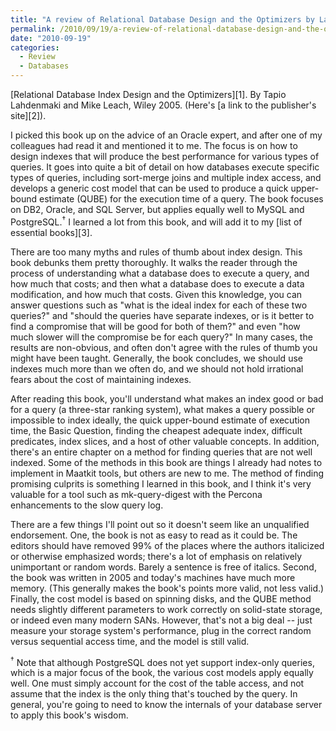 ```yaml
---
title: "A review of Relational Database Design and the Optimizers by Lahdenmaki and Leach"
permalink: /2010/09/19/a-review-of-relational-database-design-and-the-optimizers-by-lahdenmaki-and-leach/
date: "2010-09-19"
categories:
  - Review
  - Databases
---
```


[Relational Database Index Design and the Optimizers][1]. By Tapio Lahdenmaki and Mike Leach, Wiley 2005. (Here's [a link to the publisher's site][2]).

I picked this book up on the advice of an Oracle expert, and after one of my colleagues had read it and mentioned it to me. The focus is on how to design indexes that will produce the best performance for various types of queries. It goes into quite a bit of detail on how databases execute specific types of queries, including sort-merge joins and multiple index access, and develops a generic cost model that can be used to produce a quick upper-bound estimate (QUBE) for the execution time of a query. The book focuses on DB2, Oracle, and SQL Server, but applies equally well to MySQL and PostgreSQL.<sup>&dagger;</sup> I learned a lot from this book, and will add it to my [list of essential books][3].

There are too many myths and rules of thumb about index design. This book debunks them pretty thoroughly. It walks the reader through the process of understanding what a database does to execute a query, and how much that costs; and then what a database does to execute a data modification, and how much that costs. Given this knowledge, you can answer questions such as "what is the ideal index for each of these two queries?" and "should the queries have separate indexes, or is it better to find a compromise that will be good for both of them?" and even "how much slower will the compromise be for each query?" In many cases, the results are non-obvious, and often don't agree with the rules of thumb you might have been taught. Generally, the book concludes, we should use indexes much more than we often do, and we should not hold irrational fears about the cost of maintaining indexes.

After reading this book, you'll understand what makes an index good or bad for a query (a three-star ranking system), what makes a query possible or impossible to index ideally, the quick upper-bound estimate of execution time, the Basic Question, finding the cheapest adequate index, difficult predicates, index slices, and a host of other valuable concepts. In addition, there's an entire chapter on a method for finding queries that are not well indexed. Some of the methods in this book are things I already had notes to implement in Maatkit tools, but others are new to me. The method of finding promising culprits is something I learned in this book, and I think it's very valuable for a tool such as mk-query-digest with the Percona enhancements to the slow query log.

There are a few things I'll point out so it doesn't seem like an unqualified endorsement. One, the book is not as easy to read as it could be. The editors should have removed 99% of the places where the authors italicized or otherwise emphasized words; there's a lot of emphasis on relatively unimportant or random words. Barely a sentence is free of italics. Second, the book was written in 2005 and today's machines have much more memory. (This generally makes the book's points more valid, not less valid.) Finally, the cost model is based on spinning disks, and the QUBE method needs slightly different parameters to work correctly on solid-state storage, or indeed even many modern SANs. However, that's not a big deal -- just measure your storage system's performance, plug in the correct random versus sequential access time, and the model is still valid.

<sup>&dagger;</sup> Note that although PostgreSQL does not yet support index-only queries, which is a major focus of the book, the various cost models apply equally well. One must simply account for the cost of the table access, and not assume that the index is the only thing that's touched by the query. In general, you're going to need to know the internals of your database server to apply this book's wisdom.

